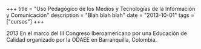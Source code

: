 +++
title = "Uso Pedagógico de los Medios y Tecnologías de la Información y Comunicación"
description = "Blah blah blah"
date = "2013-10-01"
tags = ["cursos"]
+++


*2013*
En el marco del III Congreso Iberoamericano por una Educación de Calidad organizado por la ODAEE en Barranquilla, Colombia.
